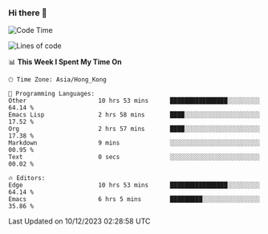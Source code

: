 ### Hi there 👋

<!--
**nicehiro/nicehiro** is a ✨ _special_ ✨ repository because its `README.md` (this file) appears on your GitHub profile.

Here are some ideas to get you started:

- 🔭 I’m currently working on ...
- 🌱 I’m currently learning ...
- 👯 I’m looking to collaborate on ...
- 🤔 I’m looking for help with ...
- 💬 Ask me about ...
- 📫 How to reach me: ...
- 😄 Pronouns: ...
- ⚡ Fun fact: ...
-->

<!--START_SECTION:waka-->
![Code Time](http://img.shields.io/badge/Code%20Time-134%20hrs%207%20mins-blue)

![Lines of code](https://img.shields.io/badge/From%20Hello%20World%20I%27ve%20Written-2.6%20million%20lines%20of%20code-blue)

📊 **This Week I Spent My Time On** 

```text
🕑︎ Time Zone: Asia/Hong_Kong

💬 Programming Languages: 
Other                    10 hrs 53 mins      ████████████████░░░░░░░░░   64.14 % 
Emacs Lisp               2 hrs 58 mins       ████░░░░░░░░░░░░░░░░░░░░░   17.52 % 
Org                      2 hrs 57 mins       ████░░░░░░░░░░░░░░░░░░░░░   17.38 % 
Markdown                 9 mins              ░░░░░░░░░░░░░░░░░░░░░░░░░   00.95 % 
Text                     0 secs              ░░░░░░░░░░░░░░░░░░░░░░░░░   00.02 % 

🔥 Editors: 
Edge                     10 hrs 53 mins      ████████████████░░░░░░░░░   64.14 % 
Emacs                    6 hrs 5 mins        █████████░░░░░░░░░░░░░░░░   35.86 % 
```


 Last Updated on 10/12/2023 02:28:58 UTC
<!--END_SECTION:waka-->
